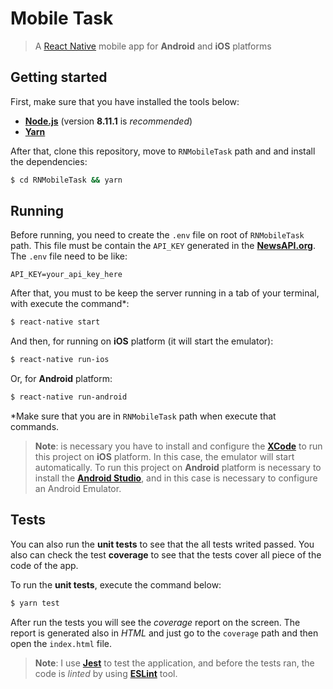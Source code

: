 # Mobile Task
> A [React Native](https://facebook.github.io/react-native/) mobile app for **Android** and **iOS** platforms

## Getting started
First, make sure that you have installed the tools below:
- **[Node.js](https://nodejs.org/)** (version **8.11.1** is *recommended*)
- **[Yarn](https://yarnpkg.com/)**

After that, clone this repository, move to `RNMobileTask` path and and install the dependencies:
```bash
$ cd RNMobileTask && yarn
```

## Running
Before running, you need to create the `.env` file on root of `RNMobileTask` path. This file must be contain the `API_KEY` generated in the **[NewsAPI.org](https://newsapi.org)**. The `.env` file need to be like:
```
API_KEY=your_api_key_here
```

After that, you must to be keep the server running in a tab of your terminal, with execute the command*:

```bash
$ react-native start
```

And then, for running on **iOS** platform (it will start the emulator):
```bash
$ react-native run-ios
```

Or, for **Android** platform:
```bash
$ react-native run-android
```

*Make sure that you are in `RNMobileTask` path when execute that commands.

> **Note**: is necessary you have to install and configure the **[XCode](https://developer.apple.com/xcode/)** to run this project on **iOS** platform. In this case, the emulator will start automatically. To run this project on **Android** platform is necessary to install the **[Android Studio](https://developer.android.com/studio/)**, and in this case is necessary to configure an Android Emulator.

## Tests
You can also run the **unit tests** to see that the all tests writed passed. You also can check the test **coverage** to see that the tests cover all piece of the code of the app.

To run the **unit tests**, execute the command below:
```bash
$ yarn test
```

After run the tests you will see the *coverage* report on the screen. The report is generated also in *HTML* and just go to the `coverage` path and then open the `index.html` file.

> **Note**: I use **[Jest](https://facebook.github.io/jest/)** to test the application, and before the tests ran, the code is *linted* by using **[ESLint](http://eslint.org)** tool.

